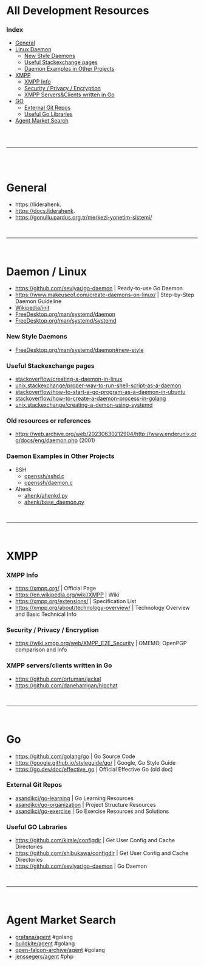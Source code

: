 # All Development Resources

### Index

- [General](#general)
- [Linux Daemon](#linux-daemon)
  - [New Style Daemons](#new-style-daemons)
  - [Useful Stackexchange pages](#useful-stackexchange-pages)
  - [Daemon Examples in Other Projects](#daemon-examples-in-other-projects)
- [XMPP](#xmpp)
  - [XMPP Info](#xmpp-info)
  - [Security / Privacy / Encryption](#security-privacy-encryption)
  - [XMPP Servers&Clients written in Go](#xmpp-servers-clients-written-in-go)
- [GO](#go)
  - [External Git Repos](#external-git-repos)
  - [Useful Go Libraries](#useful-go-labraries)
- [Agent Market Search](#agent-market-search)

<br>
<br>

---

<br>
<br>


# General
- https://liderahenk.
- https://docs.liderahenk.
- https://gonullu.pardus.org.tr/merkezi-yonetim-sistemi/

<br>

---

<br>

# Daemon / Linux
- https://github.com/sevlyar/go-daemon | Ready-to-use Go Daemon
- https://www.makeuseof.com/create-daemons-on-linux/ | Step-by-Step Daemon Guideline
- [Wikipedia/init](https://en.wikipedia.org/wiki/Init)
- [FreeDesktop.org/man/systemd/daemon](https://www.freedesktop.org/software/systemd/man/daemon.html)
- [FreeDesktop.org/man/systemd/systemd](https://www.freedesktop.org/software/systemd/man/systemd.html)
### New Style Daemons
- [FreeDesktop.org/man/systemd/daemon#new-style](https://www.freedesktop.org/software/systemd/man/daemon.html#New-Style%20Daemons)
### Useful Stackexchange pages
- [stackoverflow/creating-a-daemon-in-linux](https://stackoverflow.com/questions/17954432/creating-a-daemon-in-linux)
- [unix.stackexchange/proper-way-to-run-shell-script-as-a-daemon](https://unix.stackexchange.com/questions/426862/proper-way-to-run-shell-script-as-a-daemon)
- [stackoverflow/how-to-start-a-go-program-as-a-daemon-in-ubuntu](https://stackoverflow.com/questions/10067295/how-to-start-a-go-program-as-a-daemon-in-ubuntu)
- [stackoverflow/how-to-create-a-daemon-process-in-golang](https://stackoverflow.com/questions/23736046/how-to-create-a-daemon-process-in-golang)
- [unix.stackexchange/creating-a-demon-using-systemd](https://unix.stackexchange.com/questions/377483/what-are-ways-of-creating-a-daemon-using-systemd#377498)
### Old resources or references
- https://web.archive.org/web/20230630212904/http://www.enderunix.org/docs/eng/daemon.php (2001)

### Daemon Examples in Other Projects
- SSH
  - [openssh/sshd.c](https://github.com/openssh/openssh-portable/blob/master/sshd.c)
  - [openssh/daemon.c](https://github.com/openssh/openssh-portable/blob/master/openbsd-compat/daemon.c#L52)
- Ahenk
  - [ahenk/ahenkd.py](https://github.com/Pardus-LiderAhenk/ahenk/blob/master/src/ahenkd.py)
  - [ahenk/base_daemon.py](https://github.com/Pardus-LiderAhenk/ahenk/blob/master/src/base/deamon/base_daemon.py)


<br>

---

<br>

# XMPP
### XMPP Info
- https://xmpp.org/ | Official Page
- https://en.wikipedia.org/wiki/XMPP | Wiki
- https://xmpp.org/extensions/ | Specification List
- https://xmpp.org/about/technology-overview/ | Technology Overview and Basic Technical Info

### Security / Privacy / Encryption
- https://wiki.xmpp.org/web/XMPP_E2E_Security | OMEMO, OpenPGP comparison and Info

### XMPP servers/clients written in Go
- https://github.com/ortuman/jackal
- https://github.com/daneharrigan/hipchat

<br>

---

<br>

# Go
- https://github.com/golang/go | Go Source Code
- https://google.github.io/styleguide/go/ | Google, Go Style Guide
- https://go.dev/doc/effective_go | Official Effective Go (old doc)
### External Git Repos
- [asandikci/go-learning](https://git.aliberksandikci.com.tr/asandikci/go-learning) | Go Learning Resources
- [asandikci/go-organization](https://git.aliberksandikci.com.tr/asandikci/go-organization) | Project Structure Resources
- [asandikci/go-exercise](https://git.aliberksandikci.com.tr/asandikci/go-exercise) | Go Exercise Resources and Solutions
### Useful GO Labraries
- https://github.com/kirsle/configdir | Get User Config and Cache Directories
- https://github.com/shibukawa/configdir | Get User Config and Cache Directories
- https://github.com/sevlyar/go-daemon | Go Daemon

<br>

---

<br>

# Agent Market Search
- [grafana/agent](https://github.com/grafana/agent) #golang
- [buildkite/agent](https://github.com/buildkite/agent) #golang
- [open-falcon-archive/agent](https://github.com/open-falcon-archive/agent) #golang
- [jenssegers/agent](https://github.com/jenssegers/agent) #php